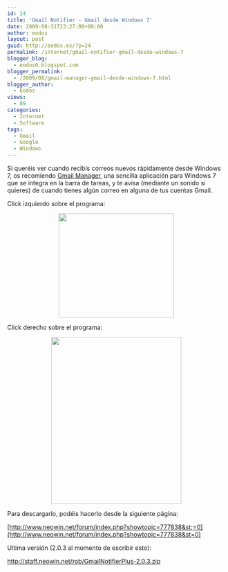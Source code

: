 ```yaml
---
id: 24
title: 'Gmail Notifier - Gmail desde Windows 7'
date: 2009-08-31T23:27:00+00:00
author: eodos
layout: post
guid: http://eodos.es/?p=24
permalink: /internet/gmail-notifier-gmail-desde-windows-7
blogger_blog:
  - eodos0.blogspot.com
blogger_permalink:
  - /2009/08/gmail-manager-gmail-desde-windows-7.html
blogger_author:
  - Eodos
views:
  - 89
categories:
  - Internet
  - Software
tags:
  - Gmail
  - Google
  - Windows
---
```

Si queréis ver cuando recibís correos nuevos rápidamente desde Windows 7, os recomiendo [Gmail Manager](http://www.neowin.net/forum/index.php?showtopic=777838&st=0), una sencilla aplicación para Windows 7 que se integra en la barra de tareas, y te avisa (mediante un sonido si quieres) de cuando tienes algún correo en alguna de tus cuentas Gmail.

Click izquierdo sobre el programa:

<a onblur="try {parent.deselectBloggerImageGracefully();} catch(e) {}" href="https://i0.wp.com/www.neowin.net/images/uploaded/gmail4.png" data-rel="lightbox-0" title=""><img style="display:block; margin:0px auto 10px; text-align:center;cursor:pointer; cursor:hand;width: 267px; height: 241px;" src="https://i0.wp.com/www.neowin.net/images/uploaded/gmail4.png" border="0" alt="" data-recalc-dims="1" /></a>

Click derecho sobre el programa:

<a onblur="try {parent.deselectBloggerImageGracefully();} catch(e) {}" href="https://i1.wp.com/www.neowin.net/images/uploaded/gmail5.png" data-rel="lightbox-1" title=""><img style="display:block; margin:0px auto 10px; text-align:center;cursor:pointer; cursor:hand;width: 301px; height: 386px;" src="https://i1.wp.com/www.neowin.net/images/uploaded/gmail5.png" border="0" alt="" data-recalc-dims="1" /></a>

Para descargarlo, podéis hacerlo desde la siguiente página:

[http://www.neowin.net/forum/index.php?showtopic=777838&st;=0](http://www.neowin.net/forum/index.php?showtopic=777838&st=0)

Ultima versión (2.0.3 al momento de escribir esto):

<http://staff.neowin.net/rob/GmailNotifierPlus-2.0.3.zip>